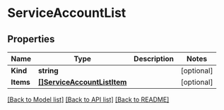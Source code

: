 # ServiceAccountList

## Properties

Name | Type | Description | Notes
------------ | ------------- | ------------- | -------------
**Kind** | **string** |  | [optional] 
**Items** | [**[]ServiceAccountListItem**](ServiceAccountListItem.md) |  | [optional] 

[[Back to Model list]](../README.md#documentation-for-models) [[Back to API list]](../README.md#documentation-for-api-endpoints) [[Back to README]](../README.md)


